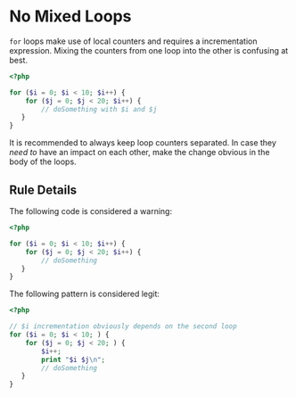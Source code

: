 <!-- Good Practices -->
# No Mixed Loops

`for` loops make use of local counters and requires a incrementation expression. Mixing the counters from one loop into the other is confusing at best. 

```php
<?php

for ($i = 0; $i < 10; $i++) {
	for ($j = 0; $j < 20; $i++) {
		// doSomething with $i and $j
   }
}

```

It is recommended to always keep loop counters separated. In case they *need to* have an impact on each other, make the change obvious in the body of the loops.


## Rule Details

The following code is considered a warning:

```php
<?php

for ($i = 0; $i < 10; $i++) {
	for ($j = 0; $j < 20; $i++) {
		// doSomething
   }
}

```


The following pattern is considered legit:

```php
<?php

// $i incrementation obviously depends on the second loop
for ($i = 0; $i < 10; ) {
	for ($j = 0; $j < 20; ) {
		$i++;
		print "$i $j\n";
		// doSomething
   }
}

```

